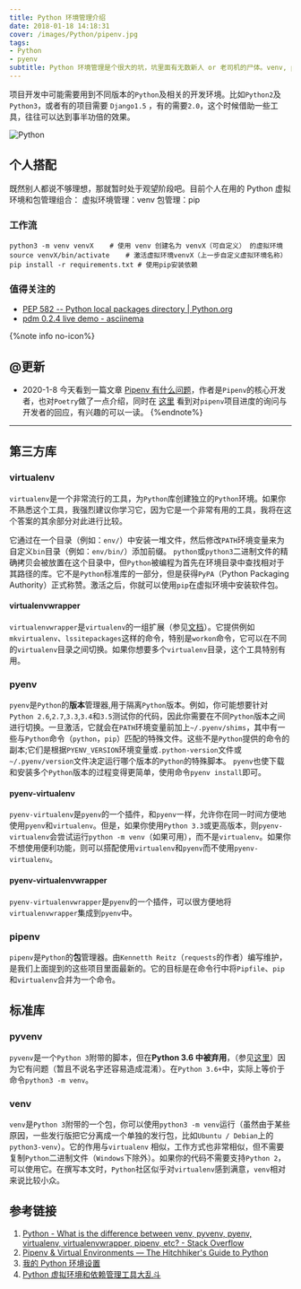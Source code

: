 ```yaml
---
title: Python 环境管理介绍
date: 2018-01-18 14:18:31
cover: /images/Python/pipenv.jpg
tags:
- Python
- pyenv
subtitle: Python 环境管理是个很大的坑，坑里面有无数新人 or 老司机的尸体。venv, pyvenv, pyenv, virtualenv, virtualenvwrapper, pipenv 等工具的区别与介绍。
---
```



项目开发中可能需要用到不同版本的`Python`及相关的开发环境。比如`Python2`及`Python3`，或者有的项目需要 `Django1.5` ，有的需要`2.0`，这个时候借助一些工具，往往可以达到事半功倍的效果。

![Python](https://farm5.staticflickr.com/4290/35294660055_42c02b2316_k_d.jpg)

## 个人搭配
既然别人都说不够理想，那就暂时处于观望阶段吧。目前个人在用的 Python 虚拟环境和包管理组合：
虚拟环境管理：venv
包管理：pip

### 工作流
```shell
python3 -m venv venvX    # 使用 venv 创建名为 venvX（可自定义） 的虚拟环境
source venvX/bin/activate    # 激活虚拟环境venvX（上一步自定义虚拟环境名称）
pip install -r requirements.txt # 使用pip安装依赖
```
### 值得关注的
- [PEP 582 -- Python local packages directory | Python.org](https://www.python.org/dev/peps/pep-0582/)
- [pdm 0.2.4 live demo - asciinema](https://asciinema.org/a/303535)

{%note info no-icon%}
## @更新
- 2020-1-8
今天看到一篇文章 [Pipenv 有什么问题](https://frostming.com/2019/09-01/pipenv-problems)，作者是`Pipenv`的核心开发者，也对`Poetry`做了一点介绍，同时在 [这里](https://github.com/pypa/pipenv/issues/4058) 看到对`pipenv`项目进度的询问与开发者的回应，有兴趣的可以一读。
{%endnote%}

---

## 第三方库

### virtualenv

`virtualenv`是一个非常流行的工具，为`Python`库创建独立的`Python`环境。如果你不熟悉这个工具，我强烈建议你学习它，因为它是一个非常有用的工具，我将在这个答案的其余部分对此进行比较。

它通过在一个目录（例如：`env/`）中安装一堆文件，然后修改`PATH`环境变量来为自定义`bin`目录（例如：`env/bin/`）添加前缀。 `python`或`python3`二进制文件的精确拷贝会被放置在这个目录中，但`Python`被编程为首先在环境目录中查找相对于其路径的库。它不是`Python`标准库的一部分，但是获得`PyPA`（Python Packaging Authority）正式称赞。激活之后，你就可以使用`pip`在虚拟环境中安装软件包。

#### virtualenvwrapper

`virtualenvwrapper`是`virtualenv`的一组扩展（参见[文档](http://virtualenvwrapper.readthedocs.io/en/latest/)）。它提供例如`mkvirtualenv`、`lssitepackages`这样的命令，特别是`workon`命令，它可以在不同的`virtualenv`目录之间切换。如果你想要多个`virtualenv`目录，这个工具特别有用。

### pyenv

`pyenv`是`Python`的**版本**管理器,用于隔离`Python`版本。例如，你可能想要针对`Python 2.6`,`2.7`,`3.3`,`3.4`和`3.5`测试你的代码，因此你需要在不同`Python`版本之间进行切换。一旦激活，它就会在`PATH`环境变量前加上`~/.pyenv/shims`，其中有一些与`Python`命令（`python`，`pip`）匹配的特殊文件。这些不是`Python`提供的命令的副本;它们是根据`PYENV_VERSION`环境变量或`.python-version`文件或`~/.pyenv/version`文件决定运行哪个版本的`Python`的特殊脚本。 `pyenv`也使下载和安装多个`Python`版本的过程变得更简单，使用命令`pyenv install`即可。

#### pyenv-virtualenv

`pyenv-virtualenv`是`pyenv`的一个插件，和`pyenv`一样，允许你在同一时间方便地使用`pyenv`和`virtualenv`。但是，如果你使用`Python 3.3`或更高版本，则`pyenv-virtualenv`会尝试运行`python -m venv`（如果可用），而不是`virtualenv`。如果你不想使用便利功能，则可以搭配使用`virtualenv`和`pyenv`而不使用`pyenv-virtualenv`。

#### pyenv-virtualenvwrapper

`pyenv-virtualenvwrapper`是`pyenv`的一个插件，可以很方便地将`virtualenvwrapper`集成到`pyenv`中。

### pipenv

`pipenv`是`Python`的**包**管理器。由`Kennetth Reitz`（`requests`的作者）编写维护，是我们上面提到的这些项目里面最新的。它的目标是在命令行中将`Pipfile`、`pip`和`virtualenv`合并为一个命令。

## 标准库

### pyvenv

`pyvenv`是一个`Python 3`附带的脚本，但在**Python 3.6 中被弃用**，（参见[这里](https://docs.python.org/dev/whatsnew/3.6.html#id8)）因为它有问题（暂且不说名字还容易造成混淆）。在`Python 3.6+`中，实际上等价于命令`python3 -m venv`。

### venv

`venv`是`Python 3`附带的一个包，你可以使用`python3 -m venv`运行（虽然由于某些原因，一些发行版把它分离成一个单独的发行包，比如`Ubuntu / Debian`上的`python3-venv`）。它的作用与`virtualenv` 相似，工作方式也非常相似，但不需要复制`Python`二进制文件（`Windows`下除外）。如果你的代码不需要支持`Python 2`，可以使用它。在撰写本文时，`Python`社区似乎对`virtualenv`感到满意，`venv`相对来说比较小众。

## 参考链接

1. [Python - What is the difference between venv, pyvenv, pyenv, virtualenv, virtualenvwrapper, pipenv, etc? - Stack Overflow](https://stackoverflow.com/questions/41573587/what-is-the-difference-between-venv-pyvenv-pyenv-virtualenv-virtualenvwrappe)
2. [Pipenv & Virtual Environments — The Hitchhiker's Guide to Python](http://docs.python-guide.org/en/latest/dev/virtualenvs/)
3. [我的 Python 环境设置](https://frostming.com/2019/11-18/python-setup)
4. [Python 虚拟环境和依赖管理工具大乱斗](http://greyli.com/slides/pyconchina2019-venv/#/)